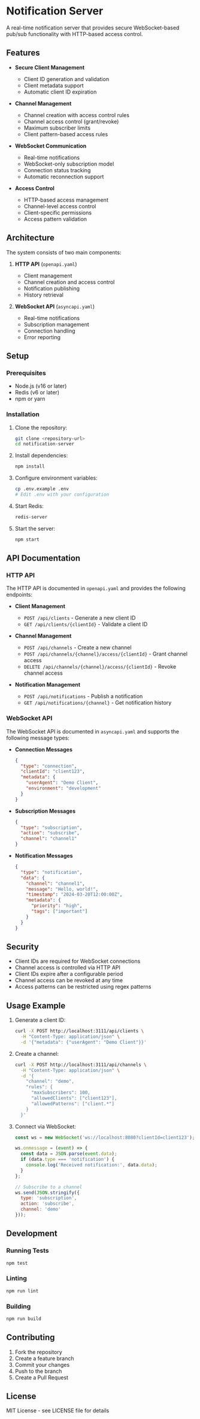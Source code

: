 # Notification Server

A real-time notification server that provides secure WebSocket-based pub/sub functionality with HTTP-based access control.

## Features

- **Secure Client Management**
  - Client ID generation and validation
  - Client metadata support
  - Automatic client ID expiration

- **Channel Management**
  - Channel creation with access control rules
  - Channel access control (grant/revoke)
  - Maximum subscriber limits
  - Client pattern-based access rules

- **WebSocket Communication**
  - Real-time notifications
  - WebSocket-only subscription model
  - Connection status tracking
  - Automatic reconnection support

- **Access Control**
  - HTTP-based access management
  - Channel-level access control
  - Client-specific permissions
  - Access pattern validation

## Architecture

The system consists of two main components:

1. **HTTP API** (`openapi.yaml`)
   - Client management
   - Channel creation and access control
   - Notification publishing
   - History retrieval

2. **WebSocket API** (`asyncapi.yaml`)
   - Real-time notifications
   - Subscription management
   - Connection handling
   - Error reporting

## Setup

### Prerequisites

- Node.js (v16 or later)
- Redis (v6 or later)
- npm or yarn

### Installation

1. Clone the repository:
   ```bash
   git clone <repository-url>
   cd notification-server
   ```

2. Install dependencies:
   ```bash
   npm install
   ```

3. Configure environment variables:
   ```bash
   cp .env.example .env
   # Edit .env with your configuration
   ```

4. Start Redis:
   ```bash
   redis-server
   ```

5. Start the server:
   ```bash
   npm start
   ```

## API Documentation

### HTTP API

The HTTP API is documented in `openapi.yaml` and provides the following endpoints:

- **Client Management**
  - `POST /api/clients` - Generate a new client ID
  - `GET /api/clients/{clientId}` - Validate a client ID

- **Channel Management**
  - `POST /api/channels` - Create a new channel
  - `POST /api/channels/{channel}/access/{clientId}` - Grant channel access
  - `DELETE /api/channels/{channel}/access/{clientId}` - Revoke channel access

- **Notification Management**
  - `POST /api/notifications` - Publish a notification
  - `GET /api/notifications/{channel}` - Get notification history

### WebSocket API

The WebSocket API is documented in `asyncapi.yaml` and supports the following message types:

- **Connection Messages**
  ```json
  {
    "type": "connection",
    "clientId": "client123",
    "metadata": {
      "userAgent": "Demo Client",
      "environment": "development"
    }
  }
  ```

- **Subscription Messages**
  ```json
  {
    "type": "subscription",
    "action": "subscribe",
    "channel": "channel1"
  }
  ```

- **Notification Messages**
  ```json
  {
    "type": "notification",
    "data": {
      "channel": "channel1",
      "message": "Hello, world!",
      "timestamp": "2024-03-20T12:00:00Z",
      "metadata": {
        "priority": "high",
        "tags": ["important"]
      }
    }
  }
  ```

## Security

- Client IDs are required for WebSocket connections
- Channel access is controlled via HTTP API
- Client IDs expire after a configurable period
- Channel access can be revoked at any time
- Access patterns can be restricted using regex patterns

## Usage Example

1. Generate a client ID:
   ```bash
   curl -X POST http://localhost:3111/api/clients \
     -H "Content-Type: application/json" \
     -d '{"metadata": {"userAgent": "Demo Client"}}'
   ```

2. Create a channel:
   ```bash
   curl -X POST http://localhost:3111/api/channels \
     -H "Content-Type: application/json" \
     -d '{
       "channel": "demo",
       "rules": {
         "maxSubscribers": 100,
         "allowedClients": ["client123"],
         "allowedPatterns": ["client.*"]
       }
     }'
   ```

3. Connect via WebSocket:
   ```javascript
   const ws = new WebSocket('ws://localhost:8080?clientId=client123');
   
   ws.onmessage = (event) => {
     const data = JSON.parse(event.data);
     if (data.type === 'notification') {
       console.log('Received notification:', data.data);
     }
   };
   
   // Subscribe to a channel
   ws.send(JSON.stringify({
     type: 'subscription',
     action: 'subscribe',
     channel: 'demo'
   }));
   ```

## Development

### Running Tests

```bash
npm test
```

### Linting

```bash
npm run lint
```

### Building

```bash
npm run build
```

## Contributing

1. Fork the repository
2. Create a feature branch
3. Commit your changes
4. Push to the branch
5. Create a Pull Request

## License

MIT License - see LICENSE file for details 